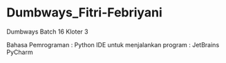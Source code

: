 # Dumbways_Fitri-Febriyani
Dumbways Batch 16 Kloter 3

Bahasa Pemrograman : Python
IDE untuk menjalankan program : JetBrains PyCharm
